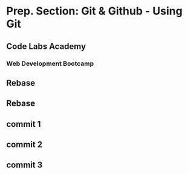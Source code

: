 # Prep. Section: Git & Github - Using Git
## Code Labs Academy
### Web Development Bootcamp
## Rebase
## Rebase
## commit 1
## commit 2
## commit 3

